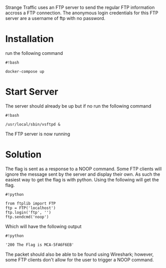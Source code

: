 Strange Traffic uses an FTP server to send the regular FTP information accross a FTP connection.  The anonymous login credentials for this FTP server are a username of ftp with no password.

# Installation #

run the following command


```
#!bash

docker-compose up
```

# Start Server #

The server should already be up but if no run the following command

```
#!bash

/usr/local/sbin/vsftpd &
```


The FTP server is now running

# Solution #
The flag is sent as a response to a NOOP command.  Some FTP clients will ignore the message sent by the server and display their own.  As such the easiest way to get the flag is with python.  Using the following will get the flag.

```
#!python

from ftplib import FTP
ftp = FTP('localhost')
ftp.login('ftp', '')
ftp.sendcmd('noop')

```

Which will have the following output



```
#!python

'200 The Flag is MCA-5FA6F6EB'
```


The packet should also be able to be found using Wireshark; however, some FTP clients don't allow for the user to trigger a NOOP command.